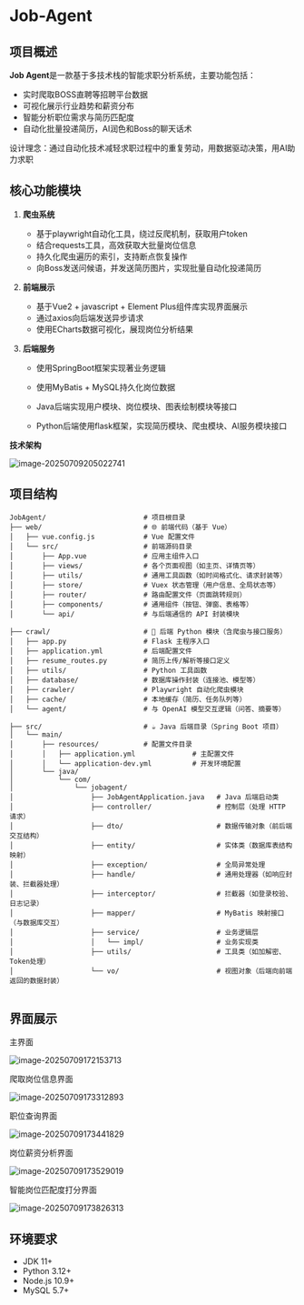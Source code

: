 # Job-Agent


## 项目概述

**Job Agent**是一款基于多技术栈的智能求职分析系统，主要功能包括： 

- 实时爬取BOSS直聘等招聘平台数据 
- 可视化展示行业趋势和薪资分布 
- 智能分析职位需求与简历匹配度 
- 自动化批量投递简历，AI润色和Boss的聊天话术

设计理念：通过自动化技术减轻求职过程中的重复劳动，用数据驱动决策，用AI助力求职



## 核心功能模块

1. **爬虫系统**

   - 基于playwright自动化工具，绕过反爬机制，获取用户token
   - 结合requests工具，高效获取大批量岗位信息
   - 持久化爬虫遍历的索引，支持断点恢复操作
   - 向Boss发送问候语，并发送简历图片，实现批量自动化投递简历

2. **前端展示**

   - 基于Vue2 + javascript + Element Plus组件库实现界面展示
   - 通过axios向后端发送异步请求
   - 使用ECharts数据可视化，展现岗位分析结果

3. **后端服务**

   - 使用SpringBoot框架实现著业务逻辑
   - 使用MyBatis + MySQL持久化岗位数据
   - Java后端实现用户模块、岗位模块、图表绘制模块等接口

   - Python后端使用flask框架，实现简历模块、爬虫模块、AI服务模块接口



**技术架构**


![image-20250709205022741](https://github.com/user-attachments/assets/5363aff2-bf19-42e4-aa97-255a0058fb93)



## 项目结构

```
JobAgent/                        # 项目根目录
├── web/                         # 🌐 前端代码（基于 Vue）
│   ├── vue.config.js            # Vue 配置文件
│   └── src/                     # 前端源码目录
│       ├── App.vue              # 应用主组件入口
│       ├── views/               # 各个页面视图（如主页、详情页等）
│       ├── utils/               # 通用工具函数（如时间格式化、请求封装等）
│       ├── store/               # Vuex 状态管理（用户信息、全局状态等）
│       ├── router/              # 路由配置文件（页面跳转规则）
│       ├── components/          # 通用组件（按钮、弹窗、表格等）
│       └── api/                 # 与后端通信的 API 封装模块

├── crawl/                       # 🐍 后端 Python 模块（含爬虫与接口服务）
│   ├── app.py                   # Flask 主程序入口
│   ├── application.yml          # 后端配置文件
│   ├── resume_routes.py         # 简历上传/解析等接口定义
│   ├── utils/                   # Python 工具函数
│   ├── database/                # 数据库操作封装（连接池、模型等）
│   ├── crawler/                 # Playwright 自动化爬虫模块
│   ├── cache/                   # 本地缓存（简历、任务队列等）
│   └── agent/                   # 与 OpenAI 模型交互逻辑（问答、摘要等）

├── src/                         # ☕ Java 后端目录（Spring Boot 项目）
│   └── main/
│       ├── resources/           # 配置文件目录
│       │   ├── application.yml              # 主配置文件
│       │   └── application-dev.yml          # 开发环境配置
│       └── java/
│           └── com/
│               └── jobagent/
│                   ├── JobAgentApplication.java   # Java 后端启动类
│                   ├── controller/                # 控制层（处理 HTTP 请求）
│                   ├── dto/                       # 数据传输对象（前后端交互结构）
│                   ├── entity/                    # 实体类（数据库表结构映射）
│                   ├── exception/                 # 全局异常处理
│                   ├── handle/                    # 通用处理器（如响应封装、拦截器处理）
│                   ├── interceptor/               # 拦截器（如登录校验、日志记录）
│                   ├── mapper/                    # MyBatis 映射接口（与数据库交互）
│                   ├── service/                   # 业务逻辑层
│                   │   └── impl/                  # 业务实现类
│                   ├── utils/                     # 工具类（如加解密、Token处理）
│                   └── vo/                        # 视图对象（后端向前端返回的数据封装）


```



## 界面展示

主界面

![image-20250709172153713](https://github.com/user-attachments/assets/0eda5940-0be2-48d9-bc10-5862062a21b9)


爬取岗位信息界面

![image-20250709173312893](https://github.com/user-attachments/assets/6ee6ba85-a228-4b73-b796-bbe816a2a9c8)


职位查询界面

![image-20250709173441829](https://github.com/user-attachments/assets/ce5f5997-614f-469d-b71e-e385d4807fe7)


岗位薪资分析界面

![image-20250709173529019](https://github.com/user-attachments/assets/7eb553ba-dc1e-4b1d-9c50-7cb759b52098)


智能岗位匹配度打分界面

![image-20250709173826313](https://github.com/user-attachments/assets/4d735c62-a84b-463f-b7e4-040f7e1b6258)






## 环境要求

- JDK 11+
- Python 3.12+
- Node.js 10.9+
- MySQL 5.7+
